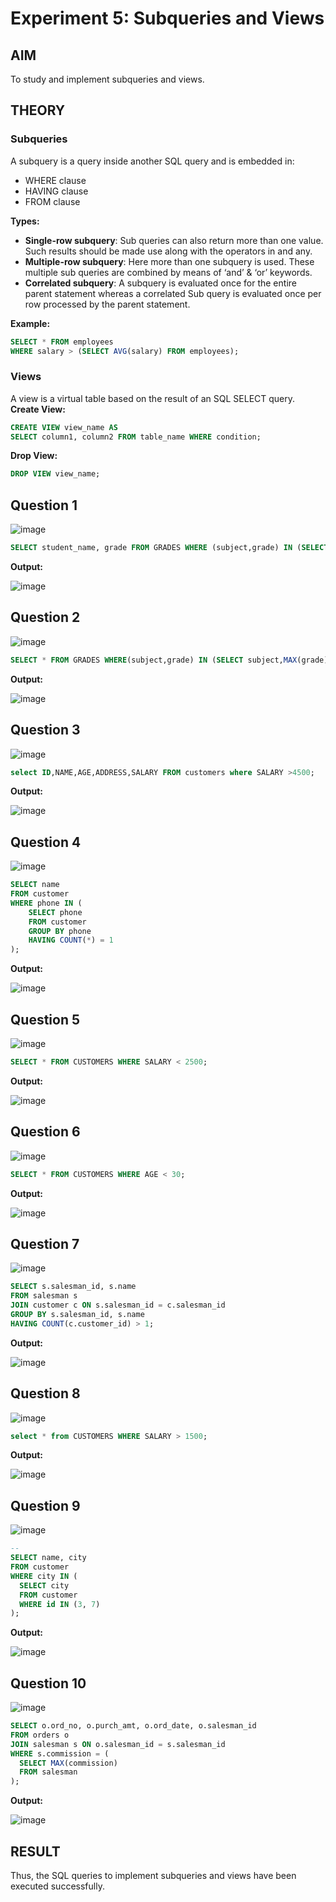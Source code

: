 # Experiment 5: Subqueries and Views

## AIM
To study and implement subqueries and views.

## THEORY

### Subqueries
A subquery is a query inside another SQL query and is embedded in:
- WHERE clause
- HAVING clause
- FROM clause

**Types:**
- **Single-row subquery**:
  Sub queries can also return more than one value. Such results should be made use along with the operators in and any.
- **Multiple-row subquery**:
  Here more than one subquery is used. These multiple sub queries are combined by means of ‘and’ & ‘or’ keywords.
- **Correlated subquery**:
  A subquery is evaluated once for the entire parent statement whereas a correlated Sub query is evaluated once per row processed by the parent statement.

**Example:**
```sql
SELECT * FROM employees
WHERE salary > (SELECT AVG(salary) FROM employees);
```
### Views
A view is a virtual table based on the result of an SQL SELECT query.
**Create View:**
```sql
CREATE VIEW view_name AS
SELECT column1, column2 FROM table_name WHERE condition;
```
**Drop View:**
```sql
DROP VIEW view_name;
```
**Question 1**
--
![image](https://github.com/user-attachments/assets/5ca0404a-4dff-492e-9d42-ea7c88687565)


```sql
SELECT student_name, grade FROM GRADES WHERE (subject,grade) IN (SELECT subject,MIN(grade) FROM GRADES GROUP BY subject);
```

**Output:**

![image](https://github.com/user-attachments/assets/b3286f95-4ece-40dd-8e70-da35538f8dda)


**Question 2**
---
![image](https://github.com/user-attachments/assets/01be9094-525b-4f04-91a8-43d0c70c3659)


```sql
SELECT * FROM GRADES WHERE(subject,grade) IN (SELECT subject,MAX(grade) FROM GRADES GROUP BY subject);
```

**Output:**

![image](https://github.com/user-attachments/assets/0285e90c-e1e6-4fde-84ba-7bf9f296ce73)


**Question 3**
---
![image](https://github.com/user-attachments/assets/64b24505-3d55-4b58-a96d-840e749bd2f3)


```sql
select ID,NAME,AGE,ADDRESS,SALARY FROM customers where SALARY >4500;
```

**Output:**

![image](https://github.com/user-attachments/assets/701d927d-ff4e-44a7-bd31-5cb9cebc5e79)


**Question 4**
---
![image](https://github.com/user-attachments/assets/9f6538f1-9671-47da-a3c8-5e95b321962f)


```sql
SELECT name
FROM customer
WHERE phone IN (
    SELECT phone
    FROM customer
    GROUP BY phone
    HAVING COUNT(*) = 1
);

```

**Output:**

![image](https://github.com/user-attachments/assets/4ed7fdc3-421b-471f-8c8f-6ac67f72a5c3)


**Question 5**
---
![image](https://github.com/user-attachments/assets/19ada03e-81b0-43f9-aa25-0d9bb17e03ad)


```sql
SELECT * FROM CUSTOMERS WHERE SALARY < 2500;

```

**Output:**

![image](https://github.com/user-attachments/assets/7f708dd7-c5a1-431c-946d-40b9567fd5cd)


**Question 6**
---
![image](https://github.com/user-attachments/assets/20938f98-4f5a-4d9c-a4bb-95309e38b0e3)


```sql
SELECT * FROM CUSTOMERS WHERE AGE < 30;

```

**Output:**

![image](https://github.com/user-attachments/assets/6a1e03cb-fcd8-4f77-b16c-e6961ab574ad)


**Question 7**
---
![image](https://github.com/user-attachments/assets/24329b22-1175-485f-97e2-97f81d12af64)


```sql
SELECT s.salesman_id, s.name
FROM salesman s
JOIN customer c ON s.salesman_id = c.salesman_id
GROUP BY s.salesman_id, s.name
HAVING COUNT(c.customer_id) > 1;

```

**Output:**

![image](https://github.com/user-attachments/assets/167c19d5-9d29-402f-905e-a995d2969f9a)


**Question 8**
---
![image](https://github.com/user-attachments/assets/460c4f38-8cb7-438f-b03c-c518db12fb49)


```sql
select * from CUSTOMERS WHERE SALARY > 1500;
```

**Output:**

![image](https://github.com/user-attachments/assets/87e849b6-af8b-4143-b2c9-9ef82cf060fd)


**Question 9**
---
![image](https://github.com/user-attachments/assets/4d9e52f7-9b13-4139-a337-bd1d068d5f49)


```sql
-- 
SELECT name, city
FROM customer
WHERE city IN (
  SELECT city
  FROM customer
  WHERE id IN (3, 7)
);

```

**Output:**

![image](https://github.com/user-attachments/assets/169bfe00-632c-4a08-9997-31a1df67e41f)


**Question 10**
---
![image](https://github.com/user-attachments/assets/729d194c-b70f-4507-8fb5-45018b982917)


```sql
SELECT o.ord_no, o.purch_amt, o.ord_date, o.salesman_id
FROM orders o
JOIN salesman s ON o.salesman_id = s.salesman_id
WHERE s.commission = (
  SELECT MAX(commission)
  FROM salesman
);

```

**Output:**

![image](https://github.com/user-attachments/assets/9e1c1eb9-b00d-440b-a2da-d6a4a7459da0)





## RESULT
Thus, the SQL queries to implement subqueries and views have been executed successfully.
